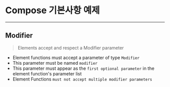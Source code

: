 # Compose 기본사항 예제

---
## Modifier 

> Elements accept and respect a Modifier parameter

- Element functions must accept a parameter of type `Modifier`
- This parameter must be named `modifier`
- This parameter must appear as the `first optional parameter` in the element function's parameter list
- Element Functions `must not accept multiple modifier parameters`
